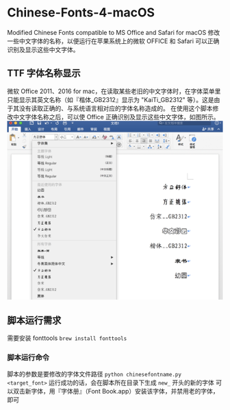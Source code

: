 # Chinese-Fonts-4-macOS
Modified Chinese Fonts compatible to MS Office and Safari for macOS
修改一些中文字体的名称，以便运行在苹果系统上的微软 OFFICE 和 Safari 可以正确识别及显示这些中文字体。

## TTF 字体名称显示
微软 Office 2011、2016 for mac，在读取某些老旧的中文字体时，在字体菜单里只能显示其英文名称（如『楷体_GB2312』显示为 "KaiTi_GB2312" 等）。这是由于其没有读取正确的、与系统语言相对应的字体名称造成的。
在使用这个脚本修改中文字体名称之后，可以使 Office 正确识别及显示这些中文字体，如图所示。
![](./mac_fonts_preview.png)

## 脚本运行需求
需要安装 fonttools
`brew install fonttools`

### 脚本运行命令
脚本的参数是要修改的字体文件路径
`python chinesefontname.py <target_font>`
运行成功的话，会在脚本所在目录下生成 `new_` 开头的新的字体
可以双击新字体，用『字体册』（Font Book.app）安装该字体，并禁用老的字体，即可
